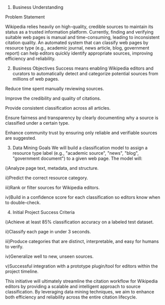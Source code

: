 1. Business Understanding

Problem Statement

Wikipedia relies heavily on high-quality, credible sources to maintain its status as a trusted information platform. Currently, finding and verifying suitable web pages is manual and time-consuming, leading to inconsistent citation quality. An automated system that can classify web pages by resource type (e.g., academic journal, news article, blog, government report) can help editors quickly identify appropriate sources, improving efficiency and reliability.

2. Business Objectives
Success means enabling Wikipedia editors and curators to automatically detect and categorize potential sources from millions of web pages.

Reduce time spent manually reviewing sources.

Improve the credibility and quality of citations.

Provide consistent classification across all articles.

Ensure fairness and transparency by clearly documenting why a source is classified under a certain type.

Enhance community trust by ensuring only reliable and verifiable sources are suggested.

3. Data Mining Goals
We will build a classification model to assign a resource type label (e.g., "academic source", "news", "blog", "government document") to a given web page.
The model will:

i)Analyze page text, metadata, and structure.

ii)Predict the correct resource category.

iii)Rank or filter sources for Wikipedia editors.

iv)Build in a confidence score for each classification so editors know when to double-check.

4. Initial Project Success Criteria

i)Achieve at least 85% classification accuracy on a labeled test dataset.

ii)Classify each page in under 3 seconds.

iii)Produce categories that are distinct, interpretable, and easy for humans to verify.

iv)Generalize well to new, unseen sources.

v)Successful integration with a prototype plugin/tool for editors within the project timeline.

This initiative will ultimately streamline the citation workflow for Wikipedia editors by providing a scalable and intelligent approach to source classification. By leveraging data mining techniques, we aim to enhance both efficiency and reliability across the entire citation lifecycle.

